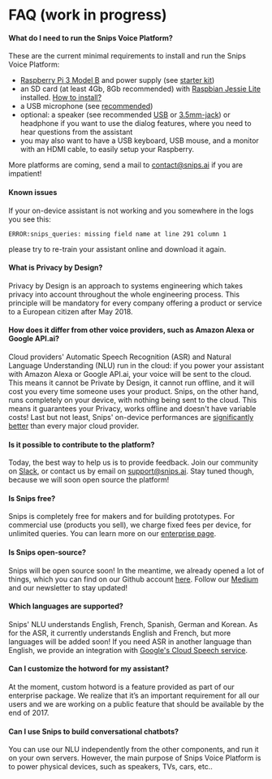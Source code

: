 # FAQ \(work in progress\)

#### What do I need to run the Snips Voice Platform?

These are the current minimal requirements to install and run the Snips Voice Platform:

* [Raspberry Pi 3 Model B](https://www.raspberrypi.org/products/raspberry-pi-3-model-b/) and power supply \(see [starter kit](https://www.adafruit.com/product/3334)\)
* an SD card \(at least 4Gb, 8Gb recommended\) with [Raspbian Jessie Lite](https://www.raspberrypi.org/downloads/raspbian/) installed. [How to install?](https://www.raspberrypi.org/documentation/installation/installing-images/linux.md)
* a USB microphone \(see [recommended](https://www.adafruit.com/product/3367)\)
* optional: a speaker \(see recommended [USB](https://www.adafruit.com/products/3369) or [3.5mm-jack](https://www.sparkfun.com/products/14023)\) or headphone if you want to use the dialog features, where you need to hear questions from the assistant
* you may also want to have a USB keyboard, USB mouse, and a monitor with an HDMI cable, to easily setup your Raspberry.

More platforms are coming, send a mail to [contact@snips.ai](mailto:contact@snips.ai) if you are impatient!

#### Known issues

If your on-device assistant is not working and you somewhere in the logs you see this:

```text
ERROR:snips_queries: missing field name at line 291 column 1
```

please try to re-train your assistant online and download it again.

#### What is Privacy by Design?

Privacy by Design is an approach to systems engineering which takes privacy into account throughout the whole engineering process. This principle will be mandatory for every company offering a product or service to a European citizen after May 2018.

#### How does it differ from other voice providers, such as Amazon Alexa or Google API.ai?

Cloud providers' Automatic Speech Recognition \(ASR\) and Natural Language Understanding \(NLU\) run in the cloud: if you power your assistant with Amazon Alexa or Google API.ai, your voice will be sent to the cloud. This means it cannot be Private by Design, it cannot run offline, and it will cost you every time someone uses your product. Snips, on the other hand, runs completely on your device, with nothing being sent to the cloud. This means it guarantees your Privacy, works offline and doesn't have variable costs! Last but not least, Snips' on-device performances are [significantly better](https://medium.com/@alicecoucke/benchmarking-natural-language-understanding-systems-google-facebook-microsoft-and-snips-2b8ddcf9fb19) than every major cloud provider.

#### Is it possible to contribute to the platform?

Today, the best way to help us is to provide feedback. Join our community on [Slack](https://snipslabs.herokuapp.com/), or contact us by email on [support@snips.ai](mailto:support@snips.ai). Stay tuned though, because we will soon open source the platform!

#### Is Snips free?

Snips is completely free for makers and for building prototypes. For commercial use \(products you sell\), we charge fixed fees per device, for unlimited queries. You can learn more on our [enterprise page](https://snips.ai/enterprise).

#### Is Snips open-source?

Snips will be open source soon! In the meantime, we already opened a lot of things, which you can find on our Github account [here](https://github.com/snipsco). Follow our [Medium](http://medium.com/snips-ai) and our newsletter to stay updated!

#### Which languages are supported?

Snips' NLU understands English, French, Spanish, German and Korean. As for the ASR, it currently understands English and French, but more languages will be added soon! If you need ASR in another language than English, we provide an integration with [Google's Cloud Speech service](https://cloud.google.com/speech).

#### Can I customize the hotword for my assistant?

At the moment, custom hotword is a feature provided as part of our enterprise package. We realize that it’s an important requirement for all our users and we are working on a public feature that should be available by the end of 2017.

#### Can I use Snips to build conversational chatbots?

You can use our NLU independently from the other components, and run it on your own servers. However, the main purpose of Snips Voice Platform is to power physical devices, such as speakers, TVs, cars, etc..



